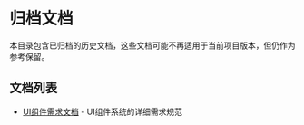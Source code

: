 # 归档文档

本目录包含已归档的历史文档，这些文档可能不再适用于当前项目版本，但仍作为参考保留。

## 文档列表

- [UI组件需求文档](./ui_components_rpd.md) - UI组件系统的详细需求规范